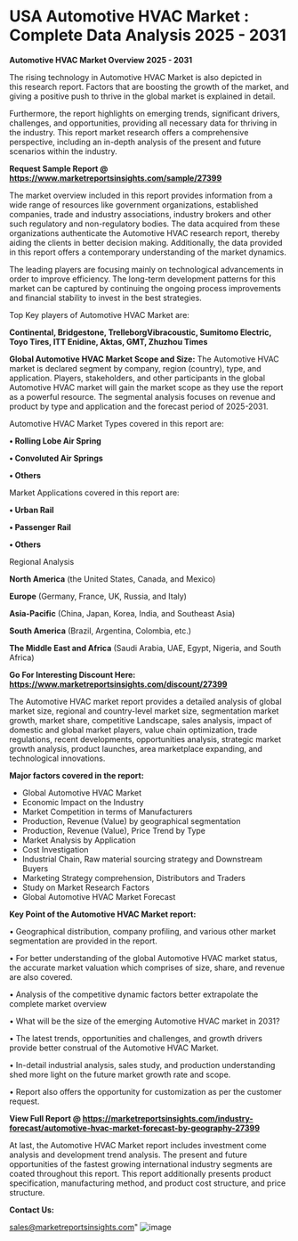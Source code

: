 # USA Automotive HVAC Market : Complete Data Analysis 2025 - 2031

<Strong> Automotive HVAC Market Overview 2025 - 2031</strong>

The rising technology in Automotive HVAC Market is also depicted in this research report. Factors that are boosting the growth of the market, and giving a positive push to thrive in the global market is explained in detail.

Furthermore, the report highlights on emerging trends, significant drivers, challenges, and opportunities, providing all necessary data for thriving in the industry. This report market research offers a comprehensive perspective, including an in-depth analysis of the present and future scenarios within the industry.

<strong>Request Sample Report @ <a href=https://www.marketreportsinsights.com/sample/27399>https://www.marketreportsinsights.com/sample/27399</a></strong>

The market overview included in this report provides information from a wide range of resources like government organizations, established companies, trade and industry associations, industry brokers and other such regulatory and non-regulatory bodies. The data acquired from these organizations authenticate the Automotive HVAC research report, thereby aiding the clients in better decision making. Additionally, the data provided in this report offers a contemporary understanding of the market dynamics.

The leading players are focusing mainly on technological advancements in order to improve efficiency. The long-term development patterns for this market can be captured by continuing the ongoing process improvements and financial stability to invest in the best strategies.

Top Key players of Automotive HVAC Market are:

<strong>Continental, Bridgestone, TrelleborgVibracoustic, Sumitomo Electric, Toyo Tires, ITT Enidine, Aktas, GMT, Zhuzhou Times</strong>

<strong><b>Global Automotive HVAC Market Scope and Size:</b></strong>
The Automotive HVAC market is declared segment by company, region (country), type, and application. Players, stakeholders, and other participants in the global Automotive HVAC market will gain the market scope as they use the report as a powerful resource. The segmental analysis focuses on revenue and product by type and application and the forecast period of 2025-2031.

Automotive HVAC Market Types covered in this report are:

<strong>• Rolling Lobe Air Spring

• Convoluted Air Springs

• Others</strong>

Market Applications covered in this report are:

<strong>• Urban Rail

• Passenger Rail

• Others</strong> 

Regional Analysis

<strong>North America</strong> (the United States, Canada, and Mexico)

<strong>Europe</strong> (Germany, France, UK, Russia, and Italy)

<strong>Asia-Pacific</strong> (China, Japan, Korea, India, and Southeast Asia)

<strong>South America</strong> (Brazil, Argentina, Colombia, etc.)

<strong>The Middle East and Africa</strong> (Saudi Arabia, UAE, Egypt, Nigeria, and South Africa)

<strong>Go For Interesting Discount Here: <a href=https://www.marketreportsinsights.com/discount/27399>https://www.marketreportsinsights.com/discount/27399</a></strong>

The Automotive HVAC market report provides a detailed analysis of global market size, regional and country-level market size, segmentation market growth, market share, competitive Landscape, sales analysis, impact of domestic and global market players, value chain optimization, trade regulations, recent developments, opportunities analysis, strategic market growth analysis, product launches, area marketplace expanding, and technological innovations.

<strong><b>Major factors covered in the report:</b></strong>
<ul>
  <li>Global Automotive HVAC Market </li>
  <li>Economic Impact on the Industry</li>
  <li>Market Competition in terms of Manufacturers</li>
  <li>Production, Revenue (Value) by geographical segmentation</li>
  <li>Production, Revenue (Value), Price Trend by Type</li>
  <li>Market Analysis by Application</li>
  <li>Cost Investigation</li>
  <li>Industrial Chain, Raw material sourcing strategy and Downstream Buyers</li>
  <li>Marketing Strategy comprehension, Distributors and Traders</li>
  <li>Study on Market Research Factors</li>
  <li>Global Automotive HVAC Market Forecast</li>
</ul>

<strong><b>Key Point of the Automotive HVAC Market report:</b></strong>

• Geographical distribution, company profiling, and various other market segmentation are provided in the report.

• For better understanding of the global Automotive HVAC market status, the accurate market valuation which comprises of size, share, and revenue are also covered.

• Analysis of the competitive dynamic factors better extrapolate the complete market overview

• What will be the size of the emerging Automotive HVAC market in 2031?

• The latest trends, opportunities and challenges, and growth drivers provide better construal of the Automotive HVAC Market.

• In-detail industrial analysis, sales study, and production understanding shed more light on the future market growth rate and scope.

• Report also offers the opportunity for customization as per the customer request.

<strong><b>View Full Report @ <a href=https://marketreportsinsights.com/industry-forecast/automotive-hvac-market-forecast-by-geography-27399>https://marketreportsinsights.com/industry-forecast/automotive-hvac-market-forecast-by-geography-27399</a></b></strong>


At last, the Automotive HVAC Market report includes investment come analysis and development trend analysis. The present and future opportunities of the fastest growing international industry segments are coated throughout this report. This report additionally presents product specification, manufacturing method, and product cost structure, and price structure.

<strong>Contact Us:</strong>

sales@marketreportsinsights.com"
![image](https://github.com/user-attachments/assets/a9f34276-2e96-46d5-9d88-20430c1f8b54)
